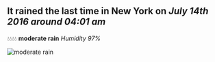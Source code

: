 ## It rained the last time in New York on *July 14th 2016 around 04:01 am*
💧💧💧💧  **moderate rain** *Humidity 97%*

![moderate rain](http://openweathermap.org/img/w/10n.png)
